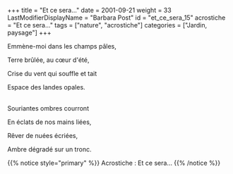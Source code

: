 +++
title = "Et ce sera..."
date = 2001-09-21
weight = 33
LastModifierDisplayName = "Barbara Post"
id = "et_ce_sera_15"
acrostiche = "Et ce sera..."
tags = ["nature", "acrostiche"]
categories = ["Jardin, paysage"]
+++

Emmène-moi dans les champs pâles,

Terre brûlée, au cœur d'été,

Crise du vent qui souffle et tait

Espace des landes opales.

 \
Souriantes ombres courront

En éclats de nos mains liées,

Rêver de nuées écriées,

Ambre dégradé sur un tronc.

{{% notice style="primary" %}}
Acrostiche : Et ce sera...
{{% /notice %}}
